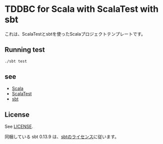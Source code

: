 TDDBC for Scala with ScalaTest with sbt
====================================

これは、ScalaTestとsbtを使ったScalaプロジェクトテンプレートです。

## Running test

```bash
./sbt test
```

## see

* [Scala](http://www.scala-lang.org/)
* [ScalaTest](http://www.scalatest.org/)
* [sbt](http://www.scala-sbt.org/)

## License

See [LICENSE](LICENSE).

同梱している sbt 0.13.9 は、[sbtのライセンス](https://github.com/sbt/sbt/blob/0.13/LICENSE)に従います。
